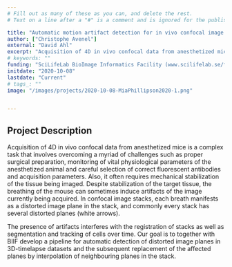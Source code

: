 ```yaml
---
# Fill out as many of these as you can, and delete the rest.
# Text on a line after a "#" is a comment and is ignored for the published page.

title: "Automatic motion artifact detection for in vivo confocal image stacks"
author: ["Christophe Avenel"]
external: "David Ahl"
excerpt: "Acquisition of 4D in vivo confocal data from anesthetized mice is a complex task that involves overcoming a myriad of challenges such as proper surgical preparation, monitoring of vital physiological parameters of the anesthetized animal and careful selection of correct fluorescent antibodies and acquisition parameters. Also, it often requires mechanical stabilization of the tissue being imaged. Despite stabilization of the target tissue, the breathing of the mouse can sometimes induce artifacts of the image currently being acquired. In confocal image stacks, each breath manifests as a distorted image plane in the stack, and commonly every stack has several distorted planes (white arrows)."
# keywords: ""
funding: "SciLifeLab BioImage Informatics Facility (www.scilifelab.se/facilities/bioimage-informatics)"
initdate: "2020-10-08"
lastdate: "Current"
# tags_: ""
image: "/images/projects/2020-10-08-MiaPhillipson2020-1.png"


---
```


## Project Description
Acquisition of 4D in vivo confocal data from anesthetized mice is a complex task that involves overcoming a myriad of challenges such as proper surgical preparation, monitoring of vital physiological parameters of the anesthetized animal and careful selection of correct fluorescent antibodies and acquisition parameters. Also, it often requires mechanical stabilization of the tissue being imaged. Despite stabilization of the target tissue, the breathing of the mouse can sometimes induce artifacts of the image currently being acquired. In confocal image stacks, each breath manifests as a distorted image plane in the stack, and commonly every stack has several distorted planes (white arrows).

The presence of artifacts interferes with the registration of stacks as well as segmentation and tracking of cells over time. Our goal is to together with BIIF develop a pipeline for automatic detection of distorted image planes in 3D-timelapse datasets and the subsequent replacement of the affected planes by interpolation of neighbouring planes in the stack.
